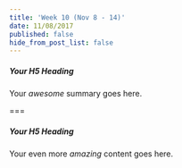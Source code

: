 ```yaml
---
title: 'Week 10 (Nov 8 - 14)'
date: 11/08/2017
published: false
hide_from_post_list: false
---
```


##### Your H5 Heading
Your _awesome_ summary goes here.

===

##### Your H5 Heading
Your even more *amazing* content goes here.
